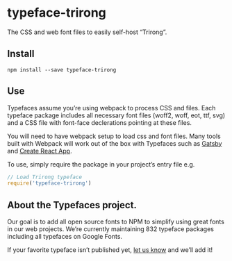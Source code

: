 
# typeface-trirong

The CSS and web font files to easily self-host “Trirong”.

## Install

`npm install --save typeface-trirong`

## Use

Typefaces assume you’re using webpack to process CSS and files. Each typeface
package includes all necessary font files (woff2, woff, eot, ttf, svg) and
a CSS file with font-face declerations pointing at these files.

You will need to have webpack setup to load css and font files. Many tools built
with Webpack will work out of the box with Typefaces such as [Gatsby](https://github.com/gatsbyjs/gatsby)
and [Create React App](https://github.com/facebookincubator/create-react-app).

To use, simply require the package in your project’s entry file e.g.

```javascript
// Load Trirong typeface
require('typeface-trirong')
```

## About the Typefaces project.

Our goal is to add all open source fonts to NPM to simplify using great fonts in
our web projects. We’re currently maintaining 832 typeface packages
including all typefaces on Google Fonts.

If your favorite typeface isn’t published yet, [let us know](https://github.com/KyleAMathews/typefaces)
and we’ll add it!
